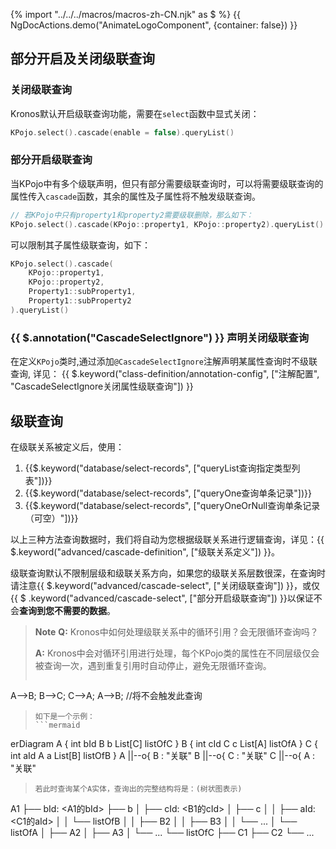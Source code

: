 {% import "../../../macros/macros-zh-CN.njk" as $ %}
{{ NgDocActions.demo("AnimateLogoComponent", {container: false}) }}

## 部分开启及关闭级联查询

### 关闭级联查询

Kronos默认开启级联查询功能，需要在`select`函数中显式关闭：

```kotlin
KPojo.select().cascade(enable = false).queryList()
```

### 部分开启级联查询

当KPojo中有多个级联声明，但只有部分需要级联查询时，可以将需要级联查询的属性传入`cascade`函数，其余的属性及子属性将不触发级联查询。

```kotlin
// 若KPojo中只有property1和property2需要级联删除，那么如下：
KPojo.select().cascade(KPojo::property1, KPojo::property2).queryList()
```

可以限制其子属性级联查询，如下：

```kotlin
KPojo.select().cascade(
    KPojo::property1,
    KPojo::property2,
    Property1::subProperty1,
    Property1::subProperty2
).queryList()
```

### {{ $.annotation("CascadeSelectIgnore") }} 声明关闭级联查询

在定义`KPojo`类时,通过添加`@CascadeSelectIgnore`注解声明某属性查询时不级联查询, 详见：
{{ $.keyword("class-definition/annotation-config", ["注解配置", "CascadeSelectIgnore关闭属性级联查询"]) }}

## 级联查询

在级联关系被定义后，使用：
1. {{$.keyword("database/select-records", ["queryList查询指定类型列表"])}}
2. {{$.keyword("database/select-records", ["queryOne查询单条记录"])}}
3. {{$.keyword("database/select-records", ["queryOneOrNull查询单条记录（可空）"])}} 

以上三种方法查询数据时，我们将自动为您根据级联关系进行逻辑查询，详见：{{ $.keyword("advanced/cascade-definition", ["级联关系定义"]) }}。

级联查询默认不限制层级和级联关系方向，如果您的级联关系层数很深，在查询时请注意{{ $.keyword("advanced/cascade-select", ["关闭级联查询"]) }}，或仅{{ $
.keyword("advanced/cascade-select", ["部分开启级联查询"]) }}以保证不会**查询到您不需要的数据**。

> **Note**
> **Q:** Kronos中如何处理级联关系中的循环引用？会无限循环查询吗？
>
> **A:** Kronos中会对循环引用进行处理，每个KPojo类的属性在不同层级仅会被查询一次，遇到重复引用时自动停止，避免无限循环查询。
>
>```
A-->B;
B-->C;
C-->A;
A-->B; //将不会触发此查询
> ```
> 如下是一个示例：
>```mermaid
erDiagram
A {
    int bId
    B b
    List[C] listOfC
}
B {
    int cId
    C c
    List[A] listOfA
}
C {
    int aId
    A a
    List[B] listOfB
}
A ||--o{ B : "关联"
B ||--o{ C : "关联"
C ||--o{ A : "关联"
> ```
> 若此时查询某个A实体，查询出的完整结构将是：(树状图表示)
>```
A1
├── bId: <A1的bId>
├── b
│ ├── cId: <B1的cId>
│ ├── c
│ │ ├── aId: <C1的aId>
│ │ └── listOfB
│ │ ├── B2
│ │ ├── B3
│ │ └── ...
│ └── listOfA
│ ├── A2
│ ├── A3
│ └── ...
└── listOfC
├── C1
├── C2
└── ...
>```